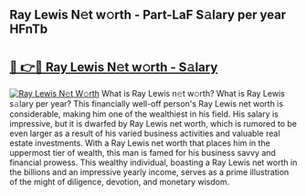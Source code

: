 ## Ray Lewis N𝚎t w𝚘rth - Part-LaF S𝚊lary per year HFnTb

# <h2><a href="http://gc0ef2n.nevu.top/?p=Ray+Lewis">🔗 👉🔴 Ray Lewis N𝚎t w𝚘rth - S𝚊lary</a></h2>

[![Ray Lewis N𝚎t W𝚘rth](https://i.imgur.com/Oavwk0R.jpeg)](http://gc0ef2n.nevu.top/?p=Ray+Lewis)
What is Ray Lewis n𝚎t w𝚘rth? What is Ray Lewis s𝚊lary per year?
This financially well-off person's Ray Lewis net worth is considerable, making him one of the wealthiest in his field. His salary is impressive, but it is dwarfed by Ray Lewis net worth, which is rumored to be even larger as a result of his varied business activities and valuable real estate investments. With a Ray Lewis net worth that places him in the uppermost tier of wealth, this man is famed for his business savvy and financial prowess. This wealthy individual, boasting a Ray Lewis net worth in the billions and an impressive yearly income, serves as a prime illustration of the might of diligence, devotion, and monetary wisdom.
